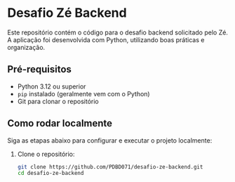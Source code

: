 # Desafio Zé Backend

Este repositório contém o código para o desafio backend solicitado pelo Zé. A aplicação foi desenvolvida com Python, utilizando boas práticas e organização.

## Pré-requisitos

- Python 3.12 ou superior
- `pip` instalado (geralmente vem com o Python)
- Git para clonar o repositório

## Como rodar localmente

Siga as etapas abaixo para configurar e executar o projeto localmente:

1. Clone o repositório:
   ```bash
   git clone https://github.com/PDBD071/desafio-ze-backend.git
   cd desafio-ze-backend
